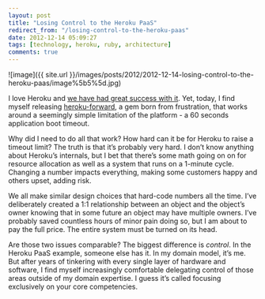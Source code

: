 ```yaml
---
layout: post
title: "Losing Control to the Heroku PaaS"
redirect_from: "/losing-control-to-the-heroku-paas"
date: 2012-12-14 05:09:27
tags: [technology, heroku, ruby, architecture]
comments: true
---
```

![image]({{ site.url }}/images/posts/2012/2012-12-14-losing-control-to-the-heroku-paas/image%5b5%5d.jpg)

I love Heroku and [we have had great success with it](http://success.heroku.com/artsy). Yet, today, I find myself releasing [heroku-forward](http://artsy.github.com/blog/2012/12/13/beat-heroku-60-seconds-application-boot-timeout-with-a-proxy/), a gem born from frustration, that works around a seemingly simple limitation of the platform - a 60 seconds application boot timeout.

Why did I need to do all that work? How hard can it be for Heroku to raise a timeout limit? The truth is that it’s probably very hard. I don’t know anything about Heroku’s internals, but I bet that there’s some math going on on for resource allocation as well as a system that runs on a 1-minute cycle. Changing a number impacts everything, making some customers happy and others upset, adding risk.

We all make similar design choices that hard-code numbers all the time. I’ve deliberately created a 1:1 relationship between an object and the object’s owner knowing that in some future an object may have multiple owners. I’ve probably saved countless hours of minor pain doing so, but I am about to pay the full price. The entire system must be turned on its head.

Are those two issues comparable? The biggest difference is _control_. In the Heroku PaaS example, someone else has it. In my domain model, it’s me.  But after years of tinkering with every single layer of hardware and software, I find myself increasingly comfortable delegating control of those areas outside of my domain expertise. I guess it’s called focusing exclusively on your core competencies.
